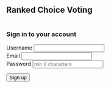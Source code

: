 ## Ranked Choice Voting

<section class="py-24 md:py-32 bg-white" style= "background-position: center;">
  <div class="container px-4 mx-auto">
    <div class="max-w-sm mx-auto">
      <div class="mb-6 text-center">
        <a class="inline-block mb-6" href="#">
          <img class="h-16" alt="">
        </a>
        <h3 class="mb-4 text-2xl md:text-3xl font-bold">Sign in to your account</h3>
        <p class="text-lg text-coolGray-500 font-medium"></p>
      </div>
      <form class="signup-form">
      <div class="mb-6">
          <label class="block mb-2 text-coolGray-800 font-medium" for="username-signup">Username</label>
          <input class="appearance-none block w-full p-3 leading-5 text-coolGray-900 border border-coolGray-200 rounded-lg shadow-md placeholder-coolGray-400 focus:outline-none focus:ring-2 focus:ring-green-500 focus:ring-opacity-50" id="username-signup" type="text" placeholder="">
        </div>
        <div class="mb-6">
          <label class="block mb-2 text-coolGray-800 font-medium" for="email-signup">Email</label>
          <input class="appearance-none block w-full p-3 leading-5 text-coolGray-900 border border-coolGray-200 rounded-lg shadow-md placeholder-coolGray-400 focus:outline-none focus:ring-2 focus:ring-green-500 focus:ring-opacity-50" id="email-signup" type="text" placeholder="">
        </div>
        <div class="mb-4">
          <label class="block mb-2 text-coolGray-800 font-medium" for="password-signup">Password</label>
          <input class="appearance-none block w-full p-3 leading-5 text-coolGray-900 border border-coolGray-200 rounded-lg shadow-md placeholder-coolGray-400 focus:outline-none focus:ring-2 focus:ring-green-500 focus:ring-opacity-50" id="password" type="password" placeholder="min 8 characters">
        </div>
         <p class="text-center">
         <button class="inline-block text-xs font-medium text-green-500 hover:text-green-600 hover:underline" type="submit">Sign up</button>
        </p>
      </form>
    </div>
  </div>
</section>
